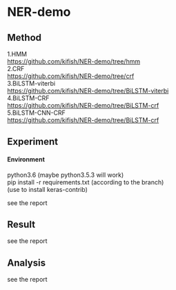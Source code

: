 # NER-demo



## Method
1.HMM  
https://github.com/kifish/NER-demo/tree/hmm  
2.CRF  
https://github.com/kifish/NER-demo/tree/crf  
3.BiLSTM-viterbi  
https://github.com/kifish/NER-demo/tree/BiLSTM-viterbi  
4.BiLSTM-CRF  
https://github.com/kifish/NER-demo/tree/BiLSTM-crf  
5.BiLSTM-CNN-CRF   
https://github.com/kifish/NER-demo/tree/BiLSTM-crf  


## Experiment
#### Environment
python3.6 (maybe python3.5.3 will work)      
pip install -r requirements.txt (according to the branch)      
(use to install keras-contrib)     

see the report
## Result
see the report


## Analysis
see the report
